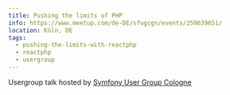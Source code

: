 ```yaml
---
title: Pushing the limits of PHP
info: https://www.meetup.com/de-DE/sfugcgn/events/259639651/
location: Köln, DE
tags:
  - pushing-the-limits-with-reactphp
  - reactphp
  - usergroup
---
```

Usergroup talk hosted by [Symfony User Group Cologne](https://www.meetup.com/de-DE/sfugcgn/)
